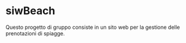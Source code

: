 # siwBeach
Questo progetto di gruppo consiste in un sito web per la gestione delle prenotazioni di spiagge.
